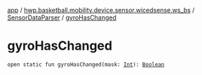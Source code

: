 [app](../../index.md) / [hwp.basketball.mobility.device.sensor.wicedsense.ws_bs](../index.md) / [SensorDataParser](index.md) / [gyroHasChanged](.)

# gyroHasChanged

`open static fun gyroHasChanged(mask: `[`Int`](https://kotlinlang.org/api/latest/jvm/stdlib/kotlin/-int/index.html)`): `[`Boolean`](https://kotlinlang.org/api/latest/jvm/stdlib/kotlin/-boolean/index.html)